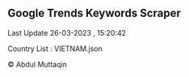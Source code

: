 

## Google Trends Keywords Scraper 
 
Last Update 26-03-2023 , 15:20:42

Country List :
VIETNAM.json



© Abdul Muttaqin 

